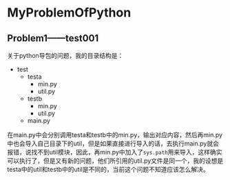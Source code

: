 # MyProblemOfPython

## Problem1——test001

关于python导包的问题，我的目录结构是：

- test
  - testa
    - min.py
    - util.py
  - testb
    - min.py
    - util.py
  - main.py

在main.py中会分别调用testa和testb中的min.py，输出对应内容，然后再min.py中也会导入自己目录下的util，但是如果直接进行导入的话，去执行main.py就会报错，说找不到util模块，因此，再min.py中加入了`sys.path`用来导入，这样确实可以执行了，但是又有新的问题，他们所引用的util.py文件是同一个，我的设想是testa中的util和testb中的util是不同的，当前这个问题不知道应该怎么解决。